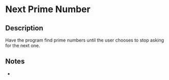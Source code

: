 # Next Prime Number

## Description

Have the program find prime numbers until the user chooses to stop asking for the next one.

## Notes

- 